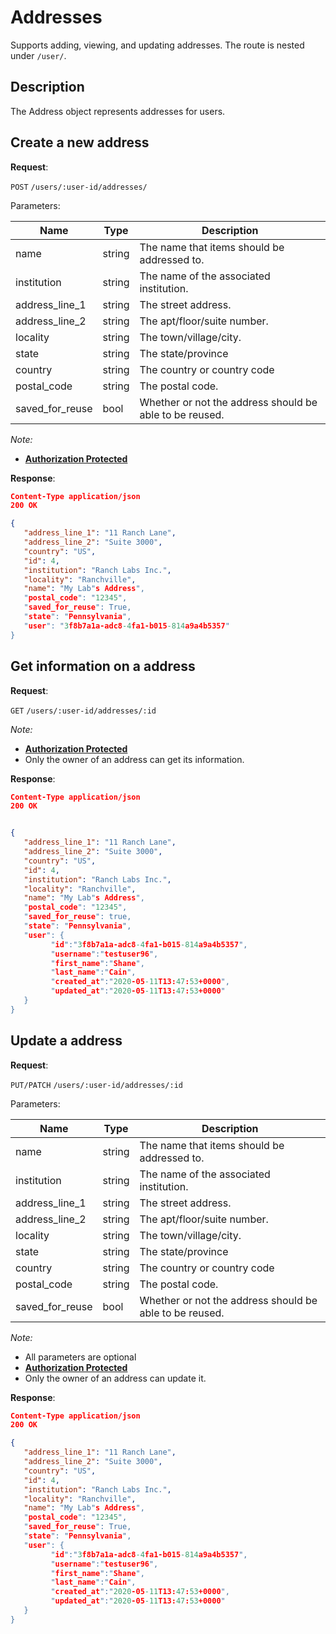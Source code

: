 # Addresses
Supports adding, viewing, and updating addresses. The route is nested under `/user/`.

## Description
The Address object represents addresses for users.

## Create a new address

**Request**:

`POST` `/users/:user-id/addresses/`

Parameters:

Name             | Type   | Description
-----------------|--------|---
name             | string | The name that items should be addressed to.
institution      | string | The name of the associated institution.
address_line_1   | string | The street address.
address_line_2   | string | The apt/floor/suite number.
locality         | string | The town/village/city.
state            | string | The state/province
country          | string | The country or country code
postal_code      | string | The postal code.
saved_for_reuse  | bool   | Whether or not the address should be able to be reused.


*Note:*

- **[Authorization Protected](authentication.md)**

**Response**:

```json
Content-Type application/json
200 OK

{
   "address_line_1": "11 Ranch Lane",
   "address_line_2": "Suite 3000",
   "country": "US",
   "id": 4,
   "institution": "Ranch Labs Inc.",
   "locality": "Ranchville",
   "name": "My Lab"s Address",
   "postal_code": "12345",
   "saved_for_reuse": True,
   "state": "Pennsylvania",
   "user": "3f8b7a1a-adc8-4fa1-b015-814a9a4b5357"
}
```

## Get information on a address

**Request**:

`GET` `/users/:user-id/addresses/:id`

*Note:*

- **[Authorization Protected](authentication.md)**
- Only the owner of an address can get its information.

**Response**:

```json
Content-Type application/json
200 OK


{
   "address_line_1": "11 Ranch Lane",
   "address_line_2": "Suite 3000",
   "country": "US",
   "id": 4,
   "institution": "Ranch Labs Inc.",
   "locality": "Ranchville",
   "name": "My Lab"s Address",
   "postal_code": "12345",
   "saved_for_reuse": true,
   "state": "Pennsylvania",
   "user": {
         "id":"3f8b7a1a-adc8-4fa1-b015-814a9a4b5357",
         "username":"testuser96",
         "first_name":"Shane",
         "last_name":"Cain",
         "created_at":"2020-05-11T13:47:53+0000",
         "updated_at":"2020-05-11T13:47:53+0000"
   }
}
```

## Update a address

**Request**:

`PUT/PATCH` `/users/:user-id/addresses/:id`

Parameters:


Name             | Type   | Description
-----------------|--------|---
name             | string | The name that items should be addressed to.
institution      | string | The name of the associated institution.
address_line_1   | string | The street address.
address_line_2   | string | The apt/floor/suite number.
locality         | string | The town/village/city.
state            | string | The state/province
country          | string | The country or country code
postal_code      | string | The postal code.
saved_for_reuse  | bool   | Whether or not the address should be able to be reused.

*Note:*

- All parameters are optional
- **[Authorization Protected](authentication.md)**
- Only the owner of an address can update it.

**Response**:

```json
Content-Type application/json
200 OK

{
   "address_line_1": "11 Ranch Lane",
   "address_line_2": "Suite 3000",
   "country": "US",
   "id": 4,
   "institution": "Ranch Labs Inc.",
   "locality": "Ranchville",
   "name": "My Lab"s Address",
   "postal_code": "12345",
   "saved_for_reuse": True,
   "state": "Pennsylvania",
   "user": {
         "id":"3f8b7a1a-adc8-4fa1-b015-814a9a4b5357",
         "username":"testuser96",
         "first_name":"Shane",
         "last_name":"Cain",
         "created_at":"2020-05-11T13:47:53+0000",
         "updated_at":"2020-05-11T13:47:53+0000"
   }
}
```
